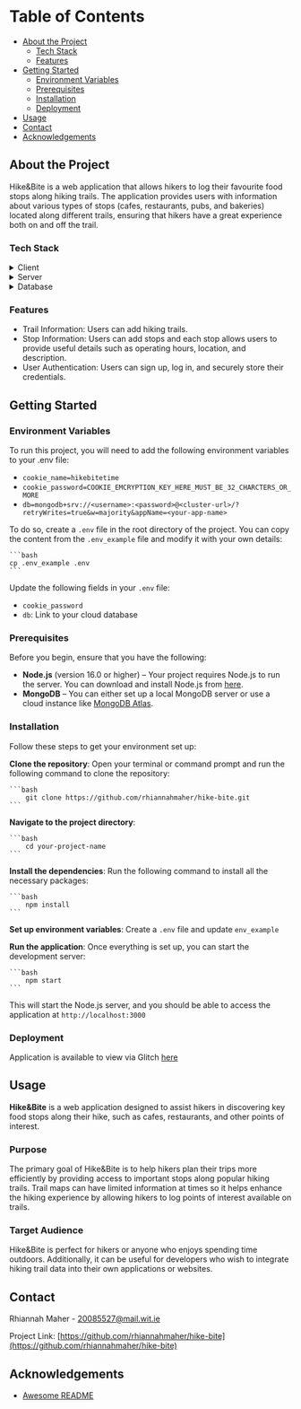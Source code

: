 <!-- Table of Contents -->
# Table of Contents

- [About the Project](#about-the-project)
  * [Tech Stack](#tech-stack)
  * [Features](#features)
- [Getting Started](#getting-started)
  * [Environment Variables](#environment-variables)
  * [Prerequisites](#prerequisites)
  * [Installation](#installation)
  * [Deployment](#deployment)
- [Usage](#usage)
- [Contact](#contact)
- [Acknowledgements](#acknowledgements)
  
<!-- About the Project -->
## About the Project

Hike&Bite is a web application that allows hikers to log their favourite food stops along hiking trails. The application provides users with information about various types of stops (cafes, restaurants, pubs, and bakeries) located along different trails, ensuring that hikers have a great experience both on and off the trail. 

<!-- TechStack -->
### Tech Stack

<details>
  <summary>Client</summary>
  <ul>
    <li><a href="https://handlebarsjs.com/">Handlebars.js</a></li>
    <li><a href="https://bulma.io/">Bulma CSS</a></li>
    <li><a href="https://studio3t.com/">Studio 3T</a></li>
  </ul>
</details>

<details>
  <summary>Server</summary>
  <ul>
    <li><a href="https://hapi.dev/">Hapi.js</a></li>
    <li><a href="https://nodejs.org/">Node.js</a></li>
  </ul>
</details>

<details>
<summary>Database</summary>
  <ul>
    <li><a href="https://www.mongodb.com/">MongoDB</a></li>
  </ul>
</details>

<!-- Features -->
### Features

- Trail Information: Users can add hiking trails.
- Stop Information: Users can add stops and each stop allows users to provide useful details such as operating hours, location, and description.
- User Authentication: Users can sign up, log in, and securely store their credentials.

<!-- Getting Started -->
## Getting Started

<!-- Env Variables -->
### Environment Variables

To run this project, you will need to add the following environment variables to your .env file:

- `cookie_name=hikebitetime`
- `cookie_password=COOKIE_EMCRYPTION_KEY_HERE_MUST_BE_32_CHARCTERS_OR_MORE`
- `db=mongodb+srv://<username>:<password>@<cluster-url>/?retryWrites=true&w=majority&appName=<your-app-name>`

To do so, create a `.env` file in the root directory of the project. You can copy the content from the `.env_example` file and modify it with your own details:

    ```bash
    cp .env_example .env
    ```
    
Update the following fields in your `.env` file:

- `cookie_password`
- `db`: Link to your cloud database

<!-- Prerequisites -->
### Prerequisites

Before you begin, ensure that you have the following:

- **Node.js** (version 16.0 or higher) – Your project requires Node.js to run the server. You can download and install Node.js from [here](https://nodejs.org/).
- **MongoDB** – You can either set up a local MongoDB server or use a cloud instance like [MongoDB Atlas](https://www.mongodb.com/cloud/atlas).

### Installation

Follow these steps to get your environment set up:

**Clone the repository**:
Open your terminal or command prompt and run the following command to clone the repository:

    ```bash
        git clone https://github.com/rhiannahmaher/hike-bite.git
    ```

**Navigate to the project directory**:

    ```bash
        cd your-project-name
    ```

**Install the dependencies**:
Run the following command to install all the necessary packages:

    ```bash
        npm install
    ```

**Set up environment variables**:
 Create a `.env` file and update `env_example`

**Run the application**:
Once everything is set up, you can start the development server:

    ```bash
        npm start
    ```

This will start the Node.js server, and you should be able to access the application at `http://localhost:3000`

### Deployment

Application is available to view via Glitch [here](https://frosted-thread-dimple.glitch.me/)

<!-- Usage -->
## Usage

**Hike&Bite** is a web application designed to assist hikers in discovering key food stops along their hike, such as cafes, restaurants, and other points of interest.

### Purpose
The primary goal of Hike&Bite is to help hikers plan their trips more efficiently by providing access to important stops along popular hiking trails. 
Trail maps can have limited information at times so it helps enhance the hiking experience by allowing hikers to log points of interest available on trails.

### Target Audience
Hike&Bite is perfect for hikers or anyone who enjoys spending time outdoors.
Additionally, it can be useful for developers who wish to integrate hiking trail data into their own applications or websites.

<!-- Contact -->
## Contact

Rhiannah Maher - 20085527@mail.wit.ie

Project Link: [https://github.com/rhiannahmaher/hike-bite](https://github.com/rhiannahmaher/hike-bite)

<!-- Acknowledgments -->
## Acknowledgements

 - [Awesome README](https://github.com/matiassingers/awesome-readme)
